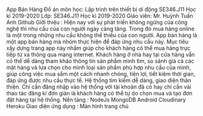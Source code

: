 App Bán Hàng
Đồ án môn học: Lập trình trên thiết bị di động SE346.J11 Học kì 2019-2020
Lớp: SE346.J11 Học kì 2019-2020
Giáo viên: Mr. Huỳnh Tuấn Anh Github
Giới thiệu :
Hiện nay với sự phát triển không ngừng của công nghệ thì nhu cầu của con người ngày càng tăng. Trong đó mua hàng online là một trong những nhu cầu không thể thiếu của con người.
App bán hàng là một app bán hàng mà nhóm thực hiện để đáp ứng nhu cầu này.
Mục tiêu xây dựng trang app này nhắm giúp cho khách hàng có thể mua hàng trực tiếp từ xa thông qua mạng internet. Khách hàng ở nhà hay tại cửa hàng vẫn có thể dễ dàng tham khảo thông tin sản phẩm mình tìm, so sánh giá cả các mặt hàng và lựa chọn cho mình loại sản phẩm phù hợp nhu cầu của mình, giúp công việc mua sắm một cách nhanh chóng, tiện lợi, tiết kiệm thời gian, đáp ứng được nhu cầu thực tế. Hệ thống tìm kiếm dễ dàng, giao diện thân thiện. Chỉ cần đăng nhập vào hệ thống với tài khoản đã có hay chỉ cần vài thao tác đăng kí đơn giản là khách hàng có thể tự do chọn mua và tạo đơn đặt hàng tại hệ thống.
Nền tảng :
NodeJs
MongoDB
Android
Cloudinary
Heroku
Giao diện ứng dụng :
Màn hình trang chủ

